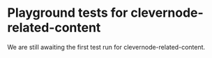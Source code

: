 # Playground tests for clevernode-related-content
We are still awaiting the first test run for clevernode-related-content.
